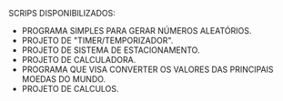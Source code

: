   SCRIPS DISPONIBILIZADOS:
                        
- PROGRAMA SIMPLES PARA GERAR NÚMEROS ALEATÓRIOS.
- PROJETO DE "TIMER/TEMPORIZADOR".
- PROJETO DE SISTEMA DE ESTACIONAMENTO.
- PROJETO DE CALCULADORA.
- PROGRAMA QUE VISA CONVERTER OS VALORES DAS PRINCIPAIS MOEDAS DO MUNDO.
- PROJETO DE CALCULOS.
